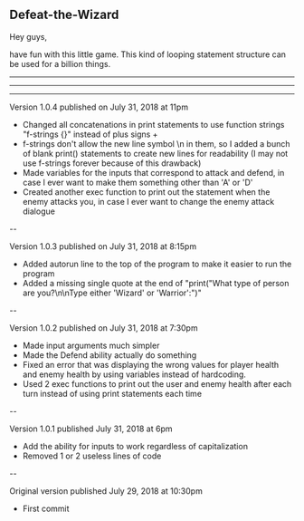 Defeat-the-Wizard
-----------------

Hey guys, 

have fun with this little game. This kind of looping statement structure can be used for a billion things.

---
---
---

Version 1.0.4 published on July 31, 2018 at 11pm
+ Changed all concatenations in print statements to use function strings "f-strings {}" instead of plus signs +
+ f-strings don't allow the new line symbol \n in them, so I added a bunch of blank print() statements to create new lines for readability (I may not use f-strings forever because of this drawback)
+ Made variables for the inputs that correspond to attack and defend, in case I ever want to make them something other than 'A' or 'D'
+ Created another exec function to print out the statement when the enemy attacks you, in case I ever want to change the enemy attack dialogue

--

Version 1.0.3 published on July 31, 2018 at 8:15pm
+ Added autorun line to the top of the program to make it easier to run the program
+ Added a missing single quote at the end of "print("What type of person are you?\n\nType either 'Wizard' or 'Warrior':")"

--

Version 1.0.2 published on July 31, 2018 at 7:30pm
+ Made input arguments much simpler
+ Made the Defend ability actually do something
+ Fixed an error that was displaying the wrong values for player health and enemy health by using variables instead of hardcoding.
+ Used 2 exec functions to print out the user and enemy health after each turn instead of using print statements each time

--

Version 1.0.1 published July 31, 2018 at 6pm
+ Add the ability for inputs to work regardless of capitalization
+ Removed 1 or 2 useless lines of code

--

Original version published July 29, 2018 at 10:30pm
+ First commit
